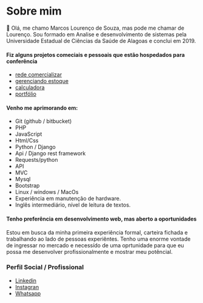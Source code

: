 # Sobre mim
👋 Olá, me chamo Marcos Lourenço de Souza, mas pode me chamar de Lourenço. Sou formado em Analise e desenvolvimento de sistemas pela Universidade Estadual de Ciências da Saúde de Alagoas e conclui em 2019.

#### Fiz alguns projetos comeciais e pessoais que estão hospedados para conferência 
- [rede comercializar](https://rede.lourencoautopecas.com.br/)
- [gerenciando estoque](https://estoque.lourencoautopecas.com.br/paginas/login.php) 
- [calculadora](https://calculadora.lourencoautopecas.com.br/) 
- [portfólio](https://portfolio.lourencoautopecas.com.br/) 

#### Venho me aprimorando em:
* Git (github / bitbucket)
* PHP
* JavaScript
* Html/Css
* Python / Django
* Api / Django rest framework
* Requests/python
* API
* MVC
* Mysql
* Bootstrap
* Linux / windows / MacOs
* Experiência em manutenção de hardware.
* Inglês intermediário, nível de leitura de textos. 

#### Tenho preferência em desenvolvimento web, mas aberto a oportunidades
Estou em busca da minha primeira experiência formal, carteira fichada e trabalhando ao lado de pessoas experiêntes. Tenho uma enorme vontade de ingressar no mercado e necessído de uma oprtunidade para que eu possa me desenvolver profissionalmente e mostrar meu potêncial.

### Perfil Social / Profissional
- [Linkedin](https://www.linkedin.com/in/marcos-louren%C3%A7o-20a041141/) 
- [Instagran](https://www.instagram.com/skymarkos/) 
- [Whatsapp](https://api.whatsapp.com/send/?phone=5582996909200&text&app_absent=0) 


